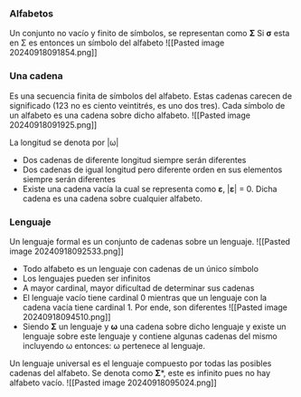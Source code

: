 ### Alfabetos
Un conjunto no vacío y finito de símbolos, se representan como **Σ**
Si **σ** esta en Σ es entonces un símbolo del alfabeto
![[Pasted image 20240918091854.png]]
### Una cadena
Es una secuencia finita de símbolos del alfabeto. Estas cadenas carecen de significado (123 no es ciento veintitrés, es uno dos tres).
Cada símbolo de un alfabeto es una cadena sobre dicho alfabeto.
![[Pasted image 20240918091925.png]]

La longitud se denota por |ω|
+ Dos cadenas de diferente longitud siempre serán diferentes
+ Dos cadenas de igual longitud pero diferente orden en sus elementos siempre serán diferentes
+ Existe una cadena vacía la cual se representa como **ε**, |**ε**| = 0. Dicha cadena es una cadena sobre cualquier alfabeto.
### Lenguaje
Un lenguaje formal es un conjunto de cadenas sobre un lenguaje.
![[Pasted image 20240918092533.png]]
+ Todo alfabeto es un lenguaje con cadenas de un único símbolo
+ Los lenguajes pueden ser infinitos
+ A mayor cardinal, mayor dificultad de determinar sus cadenas
+ El lenguaje vacío tiene cardinal 0 mientras que un lenguaje con la cadena vacía tiene cardinal 1. Por ende, son diferentes
	![[Pasted image 20240918094510.png]]
+ Siendo **Σ** un lenguaje y **ω** una cadena sobre dicho lenguaje y existe un lenguaje sobre este lenguaje y contiene algunas cadenas del mismo incluyendo ω entonces: ω pertenece al lenguaje.

Un lenguaje universal es el lenguaje compuesto por todas las posibles cadenas del alfabeto. Se denota como **Σ**\*, este es infinito pues no hay alfabeto vacío.
![[Pasted image 20240918095024.png]]

